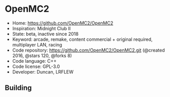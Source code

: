 # OpenMC2

- Home: https://github.com/OpenMC2/OpenMC2
- Inspiration: Midnight Club II
- State: beta, inactive since 2018
- Keyword: arcade, remake, content commercial + original required, multiplayer LAN, racing
- Code repository: https://github.com/OpenMC2/OpenMC2.git (@created 2016, @stars 120, @forks 8)
- Code language: C++
- Code license: GPL-3.0
- Developer: Duncan, LRFLEW

## Building
